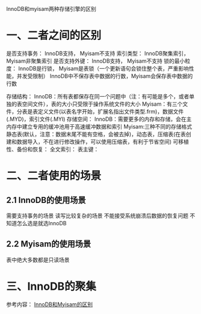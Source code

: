 InnoDB和myisam两种存储引擎的区别
# 一、二者之间的区别
是否支持事务： InnoDB支持， Myisam不支持
索引类型： InnoDB聚集索引， Myisam非聚集索引
是否支持外键： InnoDB支持， Myisam不支持
锁的最小粒度： InnoDB是行锁， Myisam是表锁（一个更新语句会锁住整个表，严重影响性能，并发受限制）
InnoDB中不保存表中数据的行数，Myisam会保存表中数据的行数

存储结构：
	InnoDB：所有表都保存在同一个问题中（注：有可能是多个，或者单独的表空间文件），表的大小只受限于操作系统文件的大小
	Myisam：有三个文件，分表是表定义文件(以表名字开始，扩展名指出文件类型.frm)，数据文件(.MYD)，索引文件(.MYI)
存储空间：
	InnoDB：需要更多的内存和存储，会在主内存中建立专用的缓冲池用于高速缓冲数据和索引
	Myisam:三种不同的存储格式静态表(默认，注意：数据末尾不能有空格，会被去掉)，动态表，压缩表(在表创建和数据导入，不在进行修改操作，可以使用压缩表，有利于节省空间)
可移植性、备份和恢复：
全文索引：
表主键：

# 二、二者使用的场景
## 2.1 InnoDB的使用场景
需要支持事务的场景
读写比较复杂的场景
不能接受系统崩溃后数据的恢复问题
不知道怎么选是就选InnoDB
## 2.2 Myisam的使用场景
表中绝大多数都是只读场景

# 三、InnoDB的聚集






参考内容：
[InnoDB和Myisam的区别](https://www.zhihu.com/question/20596402)